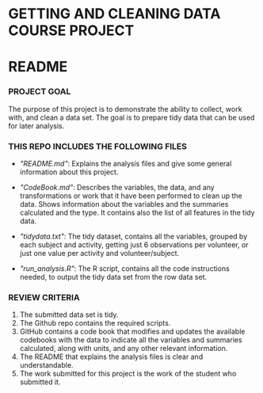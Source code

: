 # **GETTING AND CLEANING DATA COURSE PROJECT**

# **README**

### PROJECT GOAL

The purpose of this project is to demonstrate the ability to collect, work with, and clean a data set.
The goal is to prepare tidy data that can be used for later analysis. 

### THIS REPO INCLUDES THE FOLLOWING FILES

* *"README.md"*: Explains the analysis files and give some general information about this project.

* *"CodeBook.md"*: Describes the variables, the data, and any transformations or work that it have been performed to clean up the data. Shows information about the variables and the summaries calculated and the type. It contains also the list of all features in the tidy data.

* *"tidydata.txt"*: The tidy dataset, contains all the variables, grouped by each subject and activity, getting just 6 observations per volunteer, or just one value per activity and volunteer/subject.

* *"run_analysis.R"*: The R script, contains all the code instructions needed, to output the tidy data set from the row data set.

### REVIEW CRITERIA
1. The submitted data set is tidy. 
2. The Github repo contains the required scripts.
3. GitHub contains a code book that modifies and updates the available codebooks with the data to indicate all the variables and summaries calculated, along with units, and any other relevant information.
4. The README that explains the analysis files is clear and understandable.
5. The work submitted for this project is the work of the student who submitted it.